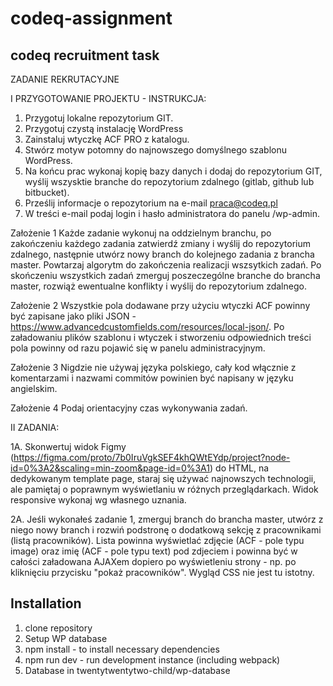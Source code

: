 # codeq-assignment
## codeq recruitment task

ZADANIE REKRUTACYJNE

I PRZYGOTOWANIE PROJEKTU - INSTRUKCJA:

1. Przygotuj lokalne repozytorium GIT.
2. Przygotuj czystą instalację WordPress
3. Zainstaluj wtyczkę ACF PRO z katalogu.
4. Stwórz motyw potomny do najnowszego domyślnego szablonu WordPress.
5. Na końcu prac wykonaj kopię bazy danych i dodaj do repozytorium GIT, wyślij wszysktie branche do repozytorium zdalnego (gitlab, github lub bitbucket).
6. Prześlij informacje o repozytorium na e-mail praca@codeq.pl
7. W treści e-mail podaj login i hasło administratora do panelu /wp-admin.

Założenie 1 
Każde zadanie wykonuj na oddzielnym branchu, po zakończeniu każdego zadania zatwierdź zmiany i wyślij do repozytorium zdalnego, 
następnie utwórz nowy branch do kolejnego zadania z brancha master. Powtarzaj algorytm do zakończenia realizacji wszsytkich zadań. 
Po skończeniu wszystkich zadań zmerguj poszeczególne branche do brancha master, rozwiąż ewentualne konflikty i wyślij do repozytorium zdalnego.

Założenie 2
Wszystkie pola dodawane przy użyciu wtyczki ACF powinny być zapisane jako pliki JSON - https://www.advancedcustomfields.com/resources/local-json/. 
Po załadowaniu plików szablonu i wtyczek i stworzeniu odpowiednich treści pola powinny od razu pojawić się w panelu administracyjnym.

Założenie 3
Nigdzie nie używaj języka polskiego, cały kod włącznie z komentarzami i nazwami commitów powinien być napisany w języku angielskim.

Założenie 4
Podaj orientacyjny czas wykonywania zadań.


II ZADANIA:

1A. Skonwertuj widok Figmy (https://figma.com/proto/7b0IruVgkSEF4khQWtEYdp/project?node-id=0%3A2&scaling=min-zoom&page-id=0%3A1) do HTML, na dedykowanym template page, staraj się używać najnowszych technologii, ale pamiętaj o poprawnym wyświetlaniu w różnych przeglądarkach.
Widok responsive wykonaj wg własnego uznania.

2A. Jeśli wykonałeś zadanie 1, zmerguj branch do brancha master, utwórz z niego nowy branch i rozwiń podstronę o dodatkową sekcję z pracownikami (listą pracowników). 
Lista powinna wyświetlać zdjęcie (ACF - pole typu image) oraz imię (ACF - pole typu text) pod zdjeciem i powinna być w całości załadowana AJAXem dopiero po wyświetleniu strony - np. po kliknięciu przycisku "pokaż pracowników". Wygląd CSS nie jest tu istotny.

## Installation

1. clone repository
2. Setup WP database
3. npm install - to install necessary dependencies
4. npm run dev - run development instance (including webpack)
5. Database in twentytwentytwo-child/wp-database
